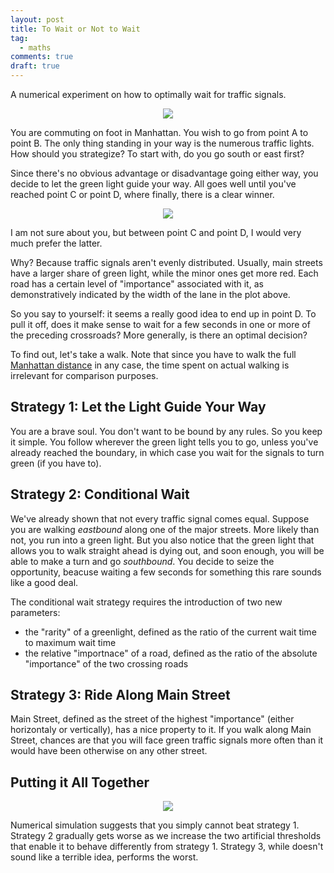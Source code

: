 ```yaml
---
layout: post
title: To Wait or Not to Wait
tag:
  - maths
comments: true
draft: true
---
```


A numerical experiment on how to optimally wait for traffic signals.

<div align="center">
  <img src="https://shawenyao.github.io/R/output/to_cross_or_not_to_cross/plot1.svg" />
</div>

You are commuting on foot in Manhattan. You wish to go from point A to point B. The only thing standing in your way is the numerous traffic lights. How should you strategize? To start with, do you go south or east first?

Since there's no obvious advantage or disadvantage going either way, you decide to let the green light guide your way. All goes well until you've reached point C or point D, where finally, there is a clear winner.

<div align="center">
  <img src="https://shawenyao.github.io/R/output/to_cross_or_not_to_cross/plot2.svg" />
</div>

I am not sure about you, but between point C and point D, I would very much prefer the latter.

Why? Because traffic signals aren't evenly distributed. Usually, main streets have a larger share of green light, while the minor ones get more red. Each road has a certain level of "importance" associated with it, as demonstratively indicated by the width of the lane in the plot above.

So you say to yourself: it seems a really good idea to end up in point D. To pull it off, does it make sense to wait for a few seconds in one or more of the preceding crossroads? More generally, is there an optimal decision?

To find out, let's take a walk. Note that since you have to walk the full [Manhattan distance](https://en.wikipedia.org/wiki/Taxicab_geometry) in any case, the time spent on actual walking is irrelevant for comparison purposes.

## Strategy 1: Let the Light Guide Your Way

You are a brave soul. You don't want to be bound by any rules. So you keep it simple. You follow wherever the green light tells you to go, unless you've already reached the boundary, in which case you wait for the signals to turn green (if you have to).

## Strategy 2: Conditional Wait

We've already shown that not every traffic signal comes equal. Suppose you are walking _eastbound_ along one of the major streets. More likely than not, you run into a green light. But you also notice that the green light that allows you to walk straight ahead is dying out, and soon enough, you will be able to make a turn and go _southbound_. You decide to seize the opportunity, beacuse waiting a few seconds for something this rare sounds like a good deal.

The conditional wait strategy requires the introduction of two new parameters:
* the "rarity" of a greenlight, defined as the ratio of the current wait time to maximum wait time
* the relative "importnace" of a road, defined as the ratio of the absolute "importance" of the two crossing roads

## Strategy 3: Ride Along Main Street

Main Street, defined as the street of the highest "importance" (either horizontaly or vertically), has a nice property to it. If you walk along Main Street, chances are that you will face green traffic signals more often than it would have been otherwise on any other street.

## Putting it All Together

<div align="center">
  <img src="https://shawenyao.github.io/R/output/to_cross_or_not_to_cross/plot3.svg" />
</div>

Numerical simulation suggests that you simply cannot beat strategy 1. Strategy 2 gradually gets worse as we increase the two artificial thresholds that enable it to behave differently from strategy 1. Strategy 3, while doesn't sound like a terrible idea, performs the worst.

